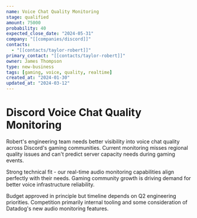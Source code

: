 ```yaml
---
name: Voice Chat Quality Monitoring
stage: qualified
amount: 75000
probability: 40
expected_close_date: "2024-05-31"
company: "[[companies/discord]]"
contacts:
  - "[[contacts/taylor-robert]]"
primary_contact: "[[contacts/taylor-robert]]"
owner: James Thompson
type: new-business
tags: [gaming, voice, quality, realtime]
created_at: "2024-01-30"
updated_at: "2024-03-12"
---
```


# Discord Voice Chat Quality Monitoring

Robert's engineering team needs better visibility into voice chat quality across Discord's gaming communities. Current monitoring misses regional quality issues and can't predict server capacity needs during gaming events.

Strong technical fit - our real-time audio monitoring capabilities align perfectly with their needs. Gaming community growth is driving demand for better voice infrastructure reliability.

Budget approved in principle but timeline depends on Q2 engineering priorities. Competition primarily internal tooling and some consideration of Datadog's new audio monitoring features.